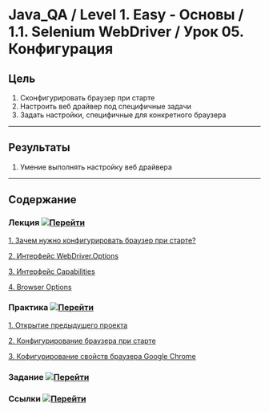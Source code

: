 # Java_QA / Level 1. Easy - Основы / 1.1. Selenium WebDriver / Урок 05. Конфигурация

## Цель

1. Сконфигурировать браузер при старте
2. Настроить веб драйвер под специфичные задачи
3. Задать настройки, специфичные для конкретного браузера

***

## Результаты 

1. Умение выполнять настройку веб драйвера

***

## Содержание

### Лекция [![Перейти](https://img.shields.io/badge/-%D0%9F%D0%B5%D1%80%D0%B5%D0%B9%D1%82%D0%B8-blue)](1.%20Лекция.md)
           
[1. Зачем нужно конфигурировать браузер при старте?](1.%20Лекция.md#1.-Зачем-нужно-конфигурировать-браузер-при-старте?)

[2. Интерфейс WebDriver.Options](1.%20Лекция.md#2.-Интерфейс-WebDriver.Options)

[3. Интерфейс Capabilities](1.%20Лекция.md#3.-Интерфейс-Capabilities)

[4. Browser Options](1.%20Лекция.md#4.-Browser-Options)

### Практика [![Перейти](https://img.shields.io/badge/-%D0%9F%D0%B5%D1%80%D0%B5%D0%B9%D1%82%D0%B8-blue)](2.%20Практика.md)

[1. Открытие предыдущего проекта](2.%20Практика.md#1.-Открытие-предыдущего-проекта)

[2. Конфигурирование браузера при старте](2.%20Практика.md#2.-Конфигурирование-браузера-при-старте)

[3. Кофигурирование свойств браузера Google Chrome](2.%20Практика.md#3.-Кофигурирование-свойств-браузера-Google-Chrome)

### Задание [![Перейти](https://img.shields.io/badge/-%D0%9F%D0%B5%D1%80%D0%B5%D0%B9%D1%82%D0%B8-blue)](3.%20Задание.md)

### Ссылки [![Перейти](https://img.shields.io/badge/-%D0%9F%D0%B5%D1%80%D0%B5%D0%B9%D1%82%D0%B8-blue)](4.%20Ссылки.md)